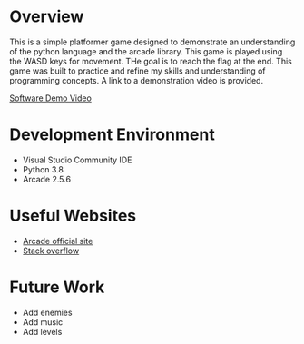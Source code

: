 # Overview

This is a simple platformer game designed to demonstrate an understanding of the 
python language and the arcade library. This game is played using the WASD keys for movement.
THe goal is to reach the flag at the end. This game was built to practice and refine my skills and
understanding of programming concepts. A link to a demonstration video is provided.

[Software Demo Video](http://youtube.link.goes.here)

# Development Environment

* Visual Studio Community IDE
* Python 3.8
* Arcade 2.5.6

# Useful Websites

* [Arcade official site](https://arcade.academy/examples/index.html)
* [Stack overflow](https://stackoverflow.com/)

# Future Work

* Add enemies
* Add music
* Add levels